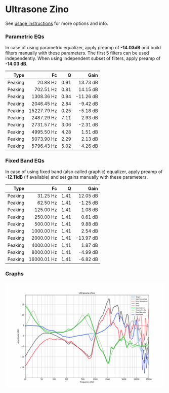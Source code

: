 # Ultrasone Zino
See [usage instructions](https://github.com/jaakkopasanen/AutoEq#usage) for more options and info.

### Parametric EQs
In case of using parametric equalizer, apply preamp of **-14.03dB** and build filters manually
with these parameters. The first 5 filters can be used independently.
When using independent subset of filters, apply preamp of **-14.03 dB**.

| Type    | Fc          |    Q | Gain      |
|--------:|------------:|-----:|----------:|
| Peaking | 20.88 Hz    | 0.91 | 13.73 dB  |
| Peaking | 702.51 Hz   | 0.81 | 14.15 dB  |
| Peaking | 1308.36 Hz  | 0.94 | -11.26 dB |
| Peaking | 2046.45 Hz  | 2.84 | -9.42 dB  |
| Peaking | 15227.79 Hz | 0.25 | -5.18 dB  |
| Peaking | 2487.29 Hz  | 7.11 | 2.93 dB   |
| Peaking | 2731.57 Hz  | 3.06 | -2.31 dB  |
| Peaking | 4995.50 Hz  | 4.28 | 1.51 dB   |
| Peaking | 5073.90 Hz  | 2.29 | 2.13 dB   |
| Peaking | 5796.43 Hz  | 5.02 | -4.26 dB  |

### Fixed Band EQs
In case of using fixed band (also called graphic) equalizer, apply preamp of **-12.11dB**
(if available) and set gains manually with these parameters.

| Type    | Fc          |    Q | Gain      |
|--------:|------------:|-----:|----------:|
| Peaking | 31.25 Hz    | 1.41 | 12.05 dB  |
| Peaking | 62.50 Hz    | 1.41 | -1.25 dB  |
| Peaking | 125.00 Hz   | 1.41 | 1.08 dB   |
| Peaking | 250.00 Hz   | 1.41 | 0.61 dB   |
| Peaking | 500.00 Hz   | 1.41 | 9.88 dB   |
| Peaking | 1000.00 Hz  | 1.41 | 2.54 dB   |
| Peaking | 2000.00 Hz  | 1.41 | -13.97 dB |
| Peaking | 4000.00 Hz  | 1.41 | 1.87 dB   |
| Peaking | 8000.00 Hz  | 1.41 | -4.99 dB  |
| Peaking | 16000.01 Hz | 1.41 | -6.82 dB  |

### Graphs
![](./Ultrasone%20Zino.png)